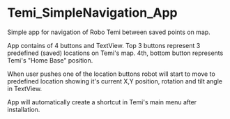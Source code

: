 # Temi_SimpleNavigation_App

Simple app for navigation of Robo Temi between saved points on map.

App contains of 4 buttons and TextView. Top 3 buttons represent 3 predefined (saved) locations on Temi's map. 4th, bottom button represents Temi's "Home Base" position.

When user pushes one of the location buttons robot will start to move to predefined location showing it's current X,Y position, rotation and tilt angle in TextView.

App will automatically create a shortcut in Temi's main menu after installation.
